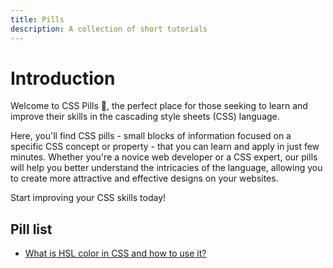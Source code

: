 ```yaml
---
title: Pills
description: A collection of short tutorials
---
```


# Introduction

Welcome to CSS Pills 💊, the perfect place for those seeking to learn and improve their skills in the cascading style sheets (CSS) language.

Here, you'll find CSS pills - small blocks of information focused on a specific CSS concept or property - that you can learn and apply in just few minutes. Whether you're a novice web developer or a CSS expert, our pills will help you better understand the intricacies of the language, allowing you to create more attractive and effective designs on your websites.

Start improving your CSS skills today!

## Pill list

- [What is HSL color in CSS and how to use it?](/pills/what-is-hsl-color-in-css)

